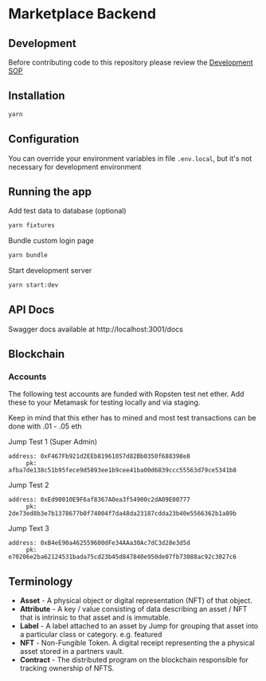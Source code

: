 # Marketplace Backend

## Development

Before contributing code to this repository please review the [Development SOP](DEVELOP.md)

## Installation

```bash
yarn
```

## Configuration

You can override your environment variables in file `.env.local`, but it's not necessary for development environment

## Running the app

Add test data to database (optional)
```bash
yarn fixtures
```

Bundle custom login page
```bash
yarn bundle
```

Start development server
```bash
yarn start:dev
```

## API Docs

Swagger docs available at
http://localhost:3001/docs

## Blockchain

### Accounts

The following test accounts are funded with Ropsten test net ether.  Add these to your
Metamask for testing locally and via staging.

Keep in mind that this ether has to mined and most test transactions can be done with .01 - .05 eth

Jump Test 1 (Super Admin)
```
address: 0xF467Fb921d2EEb81961057d82Bb0350f688398e8
     pk: afba7de138c51b95fece9d5893ee1b9cee41ba00d6839ccc55563d79ce5341b8
```

Jump Test 2
```
address: 0xEd90010E9F6af8367A0ea3f54900c2dA09E00777
     pk: 2de73ed8b3e7b1378677b0f74004f7da48da23187cdda23b40e5566362b1a89b
```

Jump Text 3
```
address: 0xB4eE90a462559600dFe34AAa30Ac7dC3d28e3d5d
     pk: e70206e2ba62124531bada75cd23b45d847840e950de07fb73088ac92c3027c6
```

## Terminology

- **Asset** - A physical object or digital representation (NFT) of that object.
- **Attribute** - A key / value consisting of data describing an asset / NFT that is intrinsic to that asset and is immutable.
- **Label** - A label attached to an asset by Jump for grouping that asset into a particular class or category.  e.g.  featured
- **NFT** - Non-Fungible Token.  A digital receipt representing the a physical asset stored in a partners vault.
- **Contract** - The distributed program on the blockchain responsible for tracking ownership of NFTS.
